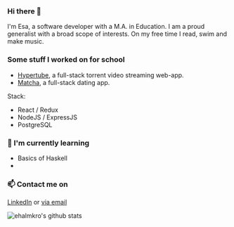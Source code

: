 

### Hi there 👋

I'm Esa, a software developer with a M.A. in Education. I am a proud generalist with a broad scope of interests. On my free time I read, swim and make music.

### Some stuff I worked on for school

- [Hypertube](https://github.com/DianaMukaliyeva/hypertube), a full-stack torrent video streaming web-app.
- [Matcha](https://github.com/iljaSL/matcha), a full-stack dating app.

Stack: 
- React / Redux
- NodeJS / ExpressJS
- PostgreSQL

### 🌱 I'm currently learning
- Basics of Haskell
- 

### 📫 Contact me on
[LinkedIn](https://www.linkedin.com/in/esahalmkrona/)
or [via email](mailto:esa@halmkrona.fi?)

![ehalmkro's github stats](https://github-readme-stats.vercel.app/api?username=ehalmkro)
